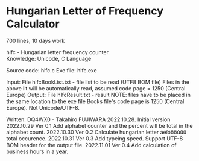 # Hungarian Letter of Frequency Calculator
700 lines, 10 days work

hlfc - Hungarian letter frequency counter.<br>
Knowledge:  Unicode, C Language


Source code:  hlfc.c
Exe    file:  hlfc.exe

   Input:   File hlfcBookList.txt   - file list to be read (UTF8 BOM file)
            Files in the above lit will be automatically read, assumed code page = 1250 (Central Europe)
   Output:  File hlfcResult.txt     - result
   NOTE:    files have to be placed in the same location to the exe file
            Books file's code page is 1250 (Central Europe).  Not Unicode/UTF-8.

   Written: DQ4WX0 - Takahiro FUJIWARA 
            2022.10.28. Initial version
            2022.10.29  Ver 0.1     Add alphabet counter and the percent will be total in the alphabet count.
            2022.10.30  Ver 0.2     Calculate hungarian letter áéíóőöúűü total occurence.
            2022.10.31  Ver 0.3     Add typeing speed.  Support UTF-8 BOM header for the output file.
            2022.11.01  Ver 0.4     Add calculation of business hours in a year.
